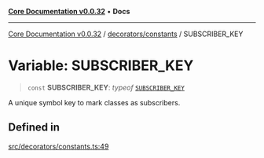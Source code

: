 [**Core Documentation v0.0.32**](../../../README.md) • **Docs**

***

[Core Documentation v0.0.32](../../../modules.md) / [decorators/constants](../README.md) / SUBSCRIBER\_KEY

# Variable: SUBSCRIBER\_KEY

> `const` **SUBSCRIBER\_KEY**: *typeof* [`SUBSCRIBER_KEY`](SUBSCRIBER_KEY.md)

A unique symbol key to mark classes as subscribers.

## Defined in

[src/decorators/constants.ts:49](https://github.com/stonemjs/core/blob/59c27bdae04e7adc72d7c3e25cee704d5e04ce0c/src/decorators/constants.ts#L49)
